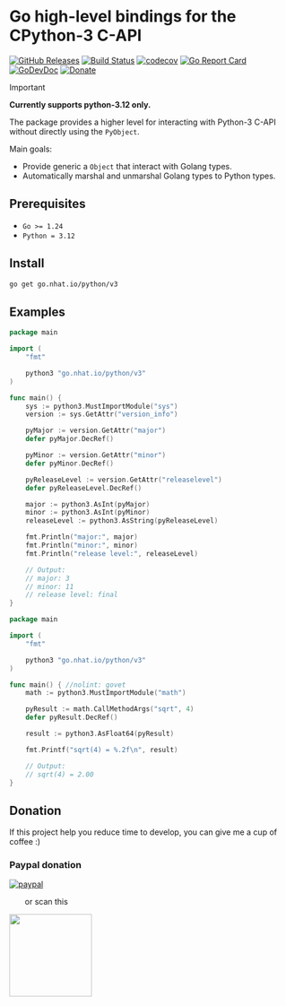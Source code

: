 # Go high-level bindings for the CPython-3 C-API

[![GitHub Releases](https://img.shields.io/github/v/release/nhatthm/go-python)](https://github.com/nhatthm/go-python/releases/latest)
[![Build Status](https://github.com/nhatthm/go-python/actions/workflows/test.yaml/badge.svg)](https://github.com/nhatthm/go-python/actions/workflows/test.yaml)
[![codecov](https://codecov.io/gh/nhatthm/go-python/branch/master/graph/badge.svg?token=eTdAgDE2vR)](https://codecov.io/gh/nhatthm/go-python)
[![Go Report Card](https://goreportcard.com/badge/go.nhat.io/python/v3)](https://goreportcard.com/report/go.nhat.io/python/v3)
[![GoDevDoc](https://img.shields.io/badge/dev-doc-00ADD8?logo=go)](https://pkg.go.dev/go.nhat.io/python/v3)
[![Donate](https://img.shields.io/badge/Donate-PayPal-green.svg)](https://www.paypal.com/donate/?hosted_button_id=PJZSGJN57TDJY)

> [!IMPORTANT]
> **Currently supports python-3.12 only.**

The package provides a higher level for interacting with Python-3 C-API without directly using the `PyObject`.

Main goals:
- Provide generic a `Object` that interact with Golang types.
- Automatically marshal and unmarshal Golang types to Python types.

## Prerequisites

- `Go >= 1.24`
- `Python = 3.12`

## Install

```bash
go get go.nhat.io/python/v3
```

## Examples

```go
package main

import (
    "fmt"

    python3 "go.nhat.io/python/v3"
)

func main() {
    sys := python3.MustImportModule("sys")
    version := sys.GetAttr("version_info")

    pyMajor := version.GetAttr("major")
    defer pyMajor.DecRef()

    pyMinor := version.GetAttr("minor")
    defer pyMinor.DecRef()

    pyReleaseLevel := version.GetAttr("releaselevel")
    defer pyReleaseLevel.DecRef()

    major := python3.AsInt(pyMajor)
    minor := python3.AsInt(pyMinor)
    releaseLevel := python3.AsString(pyReleaseLevel)

    fmt.Println("major:", major)
    fmt.Println("minor:", minor)
    fmt.Println("release level:", releaseLevel)

    // Output:
    // major: 3
    // minor: 11
    // release level: final
}
```

```go
package main

import (
    "fmt"

    python3 "go.nhat.io/python/v3"
)

func main() { //nolint: govet
    math := python3.MustImportModule("math")

    pyResult := math.CallMethodArgs("sqrt", 4)
    defer pyResult.DecRef()

    result := python3.AsFloat64(pyResult)

    fmt.Printf("sqrt(4) = %.2f\n", result)

    // Output:
    // sqrt(4) = 2.00
}
```

## Donation

If this project help you reduce time to develop, you can give me a cup of coffee :)

### Paypal donation

[![paypal](https://www.paypalobjects.com/en_US/i/btn/btn_donateCC_LG.gif)](https://www.paypal.com/donate/?hosted_button_id=PJZSGJN57TDJY)

&nbsp;&nbsp;&nbsp;&nbsp;&nbsp;&nbsp;&nbsp;or scan this

<img src="https://user-images.githubusercontent.com/1154587/113494222-ad8cb200-94e6-11eb-9ef3-eb883ada222a.png" width="147px" />
